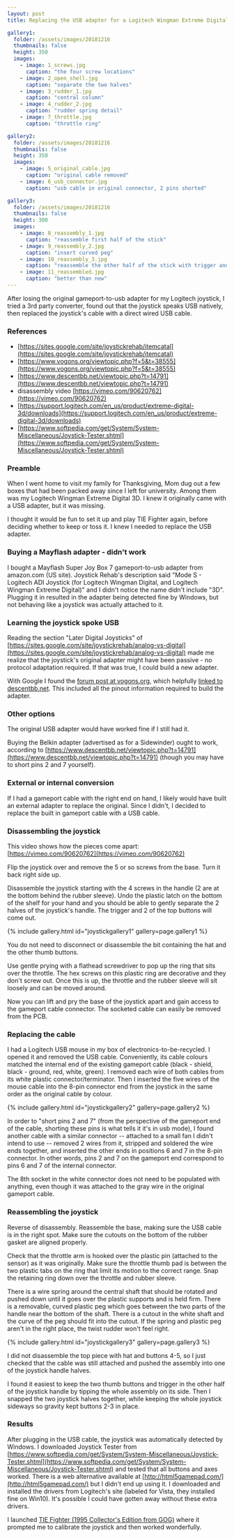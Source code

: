 ```yaml
---
layout: post
title: Replacing the USB adapter for a Logitech Wingman Extreme Digital 3D joystick

gallery1:
  folder: /assets/images/20181216
  thumbnails: false
  height: 350
  images:
    - image: 1_screws.jpg
      caption: "the four screw locations"
    - image: 2_open_shell.jpg
      caption: "separate the two halves"
    - image: 3_rudder_1.jpg
      caption: "central column"
    - image: 4_rudder_2.jpg
      caption: "rudder spring detail"
    - image: 7_throttle.jpg
      caption: "throttle ring"

gallery2:
  folder: /assets/images/20181216
  thumbnails: false
  height: 350
  images:
    - image: 5_original_cable.jpg
      caption: "original cable removed"
    - image: 6_usb_connector.jpg
      caption: "usb cable in original connector, 2 pins shorted"

gallery3:
  folder: /assets/images/20181216
  thumbnails: false
  height: 300
  images:
    - image: 8_reassembly_1.jpg
      caption: "reassemble first half of the stick"
    - image: 9_reassembly_2.jpg
      caption: "insert curved peg"
    - image: 10_reassembly_3.jpg
      caption: "reassemble the other half of the stick with trigger and buttons"
    - image: 11_reassembled.jpg
      caption: "better than new"
---
```


After losing the original gameport-to-usb adapter for my Logitech joystick, I tried a 3rd party converter, found out that the joystick speaks USB natively, then replaced the joystick's cable with a direct wired USB cable. 

### References

* [https://sites.google.com/site/joystickrehab/itemcatal](https://sites.google.com/site/joystickrehab/itemcatal)
* [https://www.vogons.org/viewtopic.php?f=5&t=38555](https://www.vogons.org/viewtopic.php?f=5&t=38555)
* [https://www.descentbb.net/viewtopic.php?t=14791](https://www.descentbb.net/viewtopic.php?t=14791)
* disassembly video [https://vimeo.com/90620762](https://vimeo.com/90620762)
* [https://support.logitech.com/en_us/product/extreme-digital-3d/downloads](https://support.logitech.com/en_us/product/extreme-digital-3d/downloads)
* [https://www.softpedia.com/get/System/System-Miscellaneous/Joystick-Tester.shtml](https://www.softpedia.com/get/System/System-Miscellaneous/Joystick-Tester.shtml)

### Preamble

When I went home to visit my family for Thanksgiving, Mom dug out a few boxes that had been packed away since I left for university. Among them was my Logitech Wingman Extreme Digital 3D. I knew it originally came with a USB adapter, but it was missing.

I thought it would be fun to set it up and play TIE Fighter again, before deciding whether to keep or toss it. I knew I needed to replace the USB adapter.

### Buying a Mayflash adapter - didn't work

I bought a Mayflash Super Joy Box 7 gameport-to-usb adapter from amazon.com (US site). Joystick Rehab's description said "Mode S - Logitech ADI Joystick (for Logitech Wingman Digital, and Logitech Wingman Extreme Digital)" and I didn't notice the name didn't include "3D". Plugging it in resulted in the adapter being detected fine by Windows, but not behaving like a joystick was actually attached to it.

### Learning the joystick spoke USB

Reading the section "Later Digital Joysticks" of [https://sites.google.com/site/joystickrehab/analog-vs-digital](https://sites.google.com/site/joystickrehab/analog-vs-digital) made me realize that the joystick's original adapter might have been passive - no protocol adaptation required. If that was true, I could build a new adapter.

With Google I found the [forum post at vogons.org](https://www.vogons.org/viewtopic.php?f=5&t=38555), which helpfully [linked to descentbb.net](https://www.descentbb.net/viewtopic.php?t=14791). This included all the pinout information required to build the adapter. 

### Other options

The original USB adapter would have worked fine if I still had it. 

Buying the Belkin adapter (advertised as for a Sidewinder) ought to work, according to [https://www.descentbb.net/viewtopic.php?t=14791](https://www.descentbb.net/viewtopic.php?t=14791) (though you may have to short pins 2 and 7 yourself).

### External or internal conversion

If I had a gameport cable with the right end on hand, I likely would have built an external adapter to replace the original. Since I didn't, I decided to replace the built in gameport cable with a USB cable.

### Disassembling the joystick

This video shows how the pieces come apart: [https://vimeo.com/90620762](https://vimeo.com/90620762)

Flip the joystick over and remove the 5 or so screws from the base. Turn it back right side up.

Disassemble the joystick starting with the 4 screws in the handle (2 are at the bottom behind the rubber sleeve). Undo the plastic latch on the bottom of the shelf for your hand and you should be able to gently separate the 2 halves of the joystick's handle. The trigger and 2 of the top buttons will come out.

{% include gallery.html id="joystickgallery1" gallery=page.gallery1 %}

You do not need to disconnect or disassemble the bit containing the hat and the other thumb buttons.

Use gentle prying with a flathead screwdriver to pop up the ring that sits over the throttle. The hex screws on this plastic ring are decorative and they don't screw out. Once this is up, the throttle and the rubber sleeve will sit loosely and can be moved around.

Now you can lift and pry the base of the joystick apart and gain access to the gameport cable connector. The socketed cable can easily be removed from the PCB.

### Replacing the cable

I had a Logitech USB mouse in my box of electronics-to-be-recycled. I opened it and removed the USB cable. Conveniently, its cable colours matched the internal end of the existing gameport cable (black - shield, black - ground, red, white, green). I removed each wire of both cables from its white plastic connector/terminator. Then I inserted the five wires of the mouse cable into the 8-pin connector end from the joystick in the same order as the original cable by colour.

{% include gallery.html id="joystickgallery2" gallery=page.gallery2 %}

In order to "short pins 2 and 7" (from the perspective of the gameport end of the cable, shorting these pins is what tells it it's in usb mode), I found another cable with a similar connector -- attached to a small fan I didn't intend to use -- removed 2 wires from it, stripped and soldered the wire ends together, and inserted the other ends in positions 6 and 7 in the 8-pin connector. In other words, pins 2 and 7 on the gameport end correspond to pins 6 and 7 of the internal connector.

The 8th socket in the white connector does not need to be populated with anything, even though it was attached to the gray wire in the original gameport cable.

### Reassembling the joystick

Reverse of disassembly. Reassemble the base, making sure the USB cable is in the right spot. Make sure the cutouts on the bottom of the rubber gasket are aligned properly.

Check that the throttle arm is hooked over the plastic pin (attached to the sensor) as it was originally. Make sure the throttle thumb pad is between the two plastic tabs on the ring that limit its motion to the correct range. Snap the retaining ring down over the throttle and rubber sleeve.

There is a wire spring around the central shaft that should be rotated and pushed down until it goes over the plastic supports and is held firm. There is a removable, curved plastic peg which goes between the two parts of the handle near the bottom of the shaft. There is a cutout in the white shaft and the curve of the peg should fit into the cutout. If the spring and plastic peg aren't in the right place, the twist rudder won't feel right.

{% include gallery.html id="joystickgallery3" gallery=page.gallery3 %}

I did not disassemble the top piece with hat and buttons 4-5, so I just checked that the cable was still attached and pushed the assembly into one of the joystick handle halves. 

I found it easiest to keep the two thumb buttons and trigger in the other half of the joystick handle by tipping the whole assembly on its side. Then I snapped the two joystick halves together, while keeping the whole joystick sideways so gravity kept buttons 2-3 in place.

### Results

After plugging in the USB cable, the joystick was automatically detected by Windows. I downloaded Joystick Tester from [https://www.softpedia.com/get/System/System-Miscellaneous/Joystick-Tester.shtml](https://www.softpedia.com/get/System/System-Miscellaneous/Joystick-Tester.shtml) and tested that all buttons and axes worked. There is a web alternative available at [http://html5gamepad.com/](http://html5gamepad.com/) but I didn't end up using it. I downloaded and installed the drivers from Logitech's site (labeled for Vista, they installed fine on Win10). It's possible I could have gotten away without these extra drivers.

I launched [TIE Fighter (1995 Collector's Edition from GOG)](https://www.gog.com/game/star_wars_tie_fighter_special_edition) where it prompted me to calibrate the joystick and then worked wonderfully.
